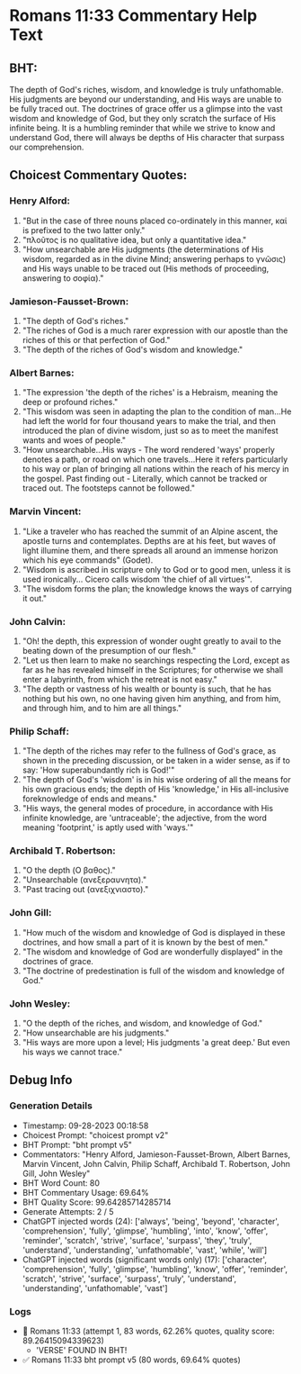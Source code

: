 # Romans 11:33 Commentary Help Text

## BHT:
The depth of God's riches, wisdom, and knowledge is truly unfathomable. His judgments are beyond our understanding, and His ways are unable to be fully traced out. The doctrines of grace offer us a glimpse into the vast wisdom and knowledge of God, but they only scratch the surface of His infinite being. It is a humbling reminder that while we strive to know and understand God, there will always be depths of His character that surpass our comprehension.

## Choicest Commentary Quotes:
### Henry Alford:
1. "But in the case of three nouns placed co-ordinately in this manner, καί is prefixed to the two latter only."
2. "πλοῦτος is no qualitative idea, but only a quantitative idea."
3. "How unsearchable are His judgments (the determinations of His wisdom, regarded as in the divine Mind; answering perhaps to γνῶσις) and His ways unable to be traced out (His methods of proceeding, answering to σοφία)."


### Jamieson-Fausset-Brown:
1. "The depth of God's riches."
2. "The riches of God is a much rarer expression with our apostle than the riches of this or that perfection of God."
3. "The depth of the riches of God's wisdom and knowledge."

### Albert Barnes:
1. "The expression 'the depth of the riches' is a Hebraism, meaning the deep or profound riches."
2. "This wisdom was seen in adapting the plan to the condition of man...He had left the world for four thousand years to make the trial, and then introduced the plan of divine wisdom, just so as to meet the manifest wants and woes of people."
3. "How unsearchable...His ways - The word rendered 'ways' properly denotes a path, or road on which one travels...Here it refers particularly to his way or plan of bringing all nations within the reach of his mercy in the gospel. Past finding out - Literally, which cannot be tracked or traced out. The footsteps cannot be followed."

### Marvin Vincent:
1. "Like a traveler who has reached the summit of an Alpine ascent, the apostle turns and contemplates. Depths are at his feet, but waves of light illumine them, and there spreads all around an immense horizon which his eye commands" (Godet).
2. "Wisdom is ascribed in scripture only to God or to good men, unless it is used ironically... Cicero calls wisdom 'the chief of all virtues'".
3. "The wisdom forms the plan; the knowledge knows the ways of carrying it out."

### John Calvin:
1. "Oh! the depth, this expression of wonder ought greatly to avail to the beating down of the presumption of our flesh."
2. "Let us then learn to make no searchings respecting the Lord, except as far as he has revealed himself in the Scriptures; for otherwise we shall enter a labyrinth, from which the retreat is not easy."
3. "The depth or vastness of his wealth or bounty is such, that he has nothing but his own, no one having given him anything, and from him, and through him, and to him are all things."

### Philip Schaff:
1. "The depth of the riches may refer to the fullness of God's grace, as shown in the preceding discussion, or be taken in a wider sense, as if to say: 'How superabundantly rich is God!'"
2. "The depth of God's 'wisdom' is in his wise ordering of all the means for his own gracious ends; the depth of His 'knowledge,' in His all-inclusive foreknowledge of ends and means."
3. "His ways, the general modes of procedure, in accordance with His infinite knowledge, are 'untraceable'; the adjective, from the word meaning 'footprint,' is aptly used with 'ways.'"

### Archibald T. Robertson:
1. "O the depth (Ο βαθος)."
2. "Unsearchable (ανεξεραυνητα)."
3. "Past tracing out (ανεξιχνιαστο)."

### John Gill:
1. "How much of the wisdom and knowledge of God is displayed in these doctrines, and how small a part of it is known by the best of men."
2. "The wisdom and knowledge of God are wonderfully displayed" in the doctrines of grace.
3. "The doctrine of predestination is full of the wisdom and knowledge of God."

### John Wesley:
1. "O the depth of the riches, and wisdom, and knowledge of God." 
2. "How unsearchable are his judgments."
3. "His ways are more upon a level; His judgments 'a great deep.' But even his ways we cannot trace."


## Debug Info
### Generation Details
- Timestamp: 09-28-2023 00:18:58
- Choicest Prompt: "choicest prompt v2"
- BHT Prompt: "bht prompt v5"
- Commentators: "Henry Alford, Jamieson-Fausset-Brown, Albert Barnes, Marvin Vincent, John Calvin, Philip Schaff, Archibald T. Robertson, John Gill, John Wesley"
- BHT Word Count: 80
- BHT Commentary Usage: 69.64%
- BHT Quality Score: 99.64285714285714
- Generate Attempts: 2 / 5
- ChatGPT injected words (24):
	['always', 'being', 'beyond', 'character', 'comprehension', 'fully', 'glimpse', 'humbling', 'into', 'know', 'offer', 'reminder', 'scratch', 'strive', 'surface', 'surpass', 'they', 'truly', 'understand', 'understanding', 'unfathomable', 'vast', 'while', 'will']
- ChatGPT injected words (significant words only) (17):
	['character', 'comprehension', 'fully', 'glimpse', 'humbling', 'know', 'offer', 'reminder', 'scratch', 'strive', 'surface', 'surpass', 'truly', 'understand', 'understanding', 'unfathomable', 'vast']

### Logs
- 🔄 Romans 11:33 (attempt 1, 83 words, 62.26% quotes, quality score: 89.26415094339623) 
	- 'VERSE' FOUND IN BHT!
- ✅ Romans 11:33 bht prompt v5 (80 words, 69.64% quotes)